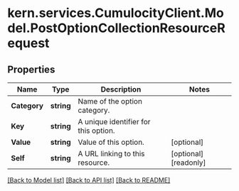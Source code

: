 
# kern.services.CumulocityClient.Model.PostOptionCollectionResourceRequest

## Properties

Name | Type | Description | Notes
------------ | ------------- | ------------- | -------------
**Category** | **string** | Name of the option category. | 
**Key** | **string** | A unique identifier for this option. | 
**Value** | **string** | Value of this option. | [optional] 
**Self** | **string** | A URL linking to this resource. | [optional] [readonly] 

[[Back to Model list]](../README.md#documentation-for-models)
[[Back to API list]](../README.md#documentation-for-api-endpoints)
[[Back to README]](../README.md)

